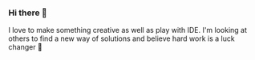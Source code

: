 ### Hi there 👋
 I love to make something creative as well as play with IDE. I'm looking at others to find a new way of solutions and believe hard work is a luck changer 🌱
